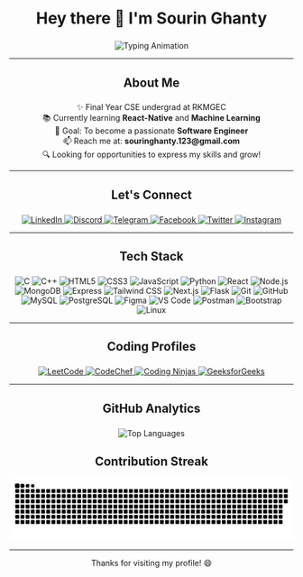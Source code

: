 <h1 align="center">Hey there 👋 I'm Sourin Ghanty</h1>

###

<p align="center">
  <img src="https://readme-typing-svg.demolab.com?font=Fira+Code&size=25&duration=3000&pause=1000&color=00FF00&center=true&vCenter=true&width=500&lines=Full-Stack+Developer+(MERN);React-Native+Enthusiast;Passionate+Coder;Tech+Explorer" alt="Typing Animation" />
</p>

---

<h2 align="center">About Me</h2>

###

<p align="center">
  ✨ Final Year CSE undergrad at RKMGEC<br>
  📚 Currently learning <strong>React-Native</strong> and <strong>Machine Learning</strong><br>
  🎯 Goal: To become a passionate <strong>Software Engineer</strong><br>
  📫 Reach me at: <strong>souringhanty.123@gmail.com</strong><br>
  🔍 Looking for opportunities to express my skills and grow!
</p>

---

<h2 align="center">Let's Connect</h2>

###

<div align="center">
  <a href="https://www.linkedin.com/in/sourin-ghanty/" target="_blank">
    <img src="https://img.shields.io/badge/LinkedIn-0077B5?style=for-the-badge&logo=linkedin&logoColor=white&labelColor=000000" alt="LinkedIn" />
  </a>
  <a href="https://discordapp.com/users/sourin_095" target="_blank">
    <img src="https://img.shields.io/badge/Discord-7289DA?style=for-the-badge&logo=discord&logoColor=white&labelColor=000000" alt="Discord" />
  </a>
  <a href="https://t.me/Sourin095" target="_blank">
    <img src="https://img.shields.io/badge/Telegram-2CA5E0?style=for-the-badge&logo=telegram&logoColor=white&labelColor=000000" alt="Telegram" />
  </a>
  <a href="https://www.facebook.com/sourin.ghanty" target="_blank">
    <img src="https://img.shields.io/badge/Facebook-1877F2?style=for-the-badge&logo=facebook&logoColor=white&labelColor=000000" alt="Facebook" />
  </a>
  <a href="https://x.com/sourin_123" target="_blank">
    <img src="https://img.shields.io/badge/Twitter-1DA1F2?style=for-the-badge&logo=twitter&logoColor=white&labelColor=000000" alt="Twitter" />
  </a>
  <a href="https://www.instagram.com/sourin__ghanty/" target="_blank">
    <img src="https://img.shields.io/badge/Instagram-E4405F?style=for-the-badge&logo=instagram&logoColor=white&labelColor=000000" alt="Instagram" />
  </a>
</div>

---

<h2 align="center">Tech Stack</h2>

###

<div align="center">
  <img src="https://img.shields.io/badge/C-00599C?style=for-the-badge&logo=c&logoColor=white" alt="C" />
  <img src="https://img.shields.io/badge/C%2B%2B-00599C?style=for-the-badge&logo=c%2B%2B&logoColor=white" alt="C++" />
  <img src="https://img.shields.io/badge/HTML5-E34F26?style=for-the-badge&logo=html5&logoColor=white" alt="HTML5" />
  <img src="https://img.shields.io/badge/CSS3-1572B6?style=for-the-badge&logo=css3&logoColor=white" alt="CSS3" />
  <img src="https://img.shields.io/badge/JavaScript-F7DF1E?style=for-the-badge&logo=javascript&logoColor=black" alt="JavaScript" />
  <img src="https://img.shields.io/badge/Python-3776AB?style=for-the-badge&logo=python&logoColor=white" alt="Python" />
  <img src="https://img.shields.io/badge/React-20232A?style=for-the-badge&logo=react&logoColor=61DAFB" alt="React" />
  <img src="https://img.shields.io/badge/Node.js-339933?style=for-the-badge&logo=node.js&logoColor=white" alt="Node.js" />
  <img src="https://img.shields.io/badge/MongoDB-47A248?style=for-the-badge&logo=mongodb&logoColor=white" alt="MongoDB" />
  <img src="https://img.shields.io/badge/Express-000000?style=for-the-badge&logo=express&logoColor=white" alt="Express" />
  <img src="https://img.shields.io/badge/Tailwind_CSS-38B2AC?style=for-the-badge&logo=tailwind-css&logoColor=white" alt="Tailwind CSS" />
  <img src="https://img.shields.io/badge/Next.js-000000?style=for-the-badge&logo=next.js&logoColor=white" alt="Next.js" />
  <img src="https://img.shields.io/badge/Flask-000000?style=for-the-badge&logo=flask&logoColor=white" alt="Flask" />
  <img src="https://img.shields.io/badge/Git-F05032?style=for-the-badge&logo=git&logoColor=white" alt="Git" />
  <img src="https://img.shields.io/badge/GitHub-100000?style=for-the-badge&logo=github&logoColor=white" alt="GitHub" />
  <img src="https://img.shields.io/badge/MySQL-4479A1?style=for-the-badge&logo=mysql&logoColor=white" alt="MySQL" />
  <img src="https://img.shields.io/badge/PostgreSQL-4169E1?style=for-the-badge&logo=postgresql&logoColor=white" alt="PostgreSQL" />
  <img src="https://img.shields.io/badge/Figma-F24E1E?style=for-the-badge&logo=figma&logoColor=white" alt="Figma" />
  <img src="https://img.shields.io/badge/VS_Code-007ACC?style=for-the-badge&logo=visual-studio-code&logoColor=white" alt="VS Code" />
  <img src="https://img.shields.io/badge/Postman-FF6C37?style=for-the-badge&logo=postman&logoColor=white" alt="Postman" />
  <img src="https://img.shields.io/badge/Bootstrap-7952B3?style=for-the-badge&logo=bootstrap&logoColor=white" alt="Bootstrap" />
  <img src="https://img.shields.io/badge/Linux-FCC624?style=for-the-badge&logo=linux&logoColor=black" alt="Linux" />
</div>

---

<h2 align="center">Coding Profiles</h2>

###

<div align="center">
  <a href="https://leetcode.com/u/sourin_1234/">
    <img src="https://img.shields.io/badge/LeetCode-FFA116?style=for-the-badge&logo=leetcode&logoColor=white" alt="LeetCode" />
  </a>
  <a href="https://www.codechef.com/users/sourin_123">
    <img src="https://img.shields.io/badge/CodeChef-5B4638?style=for-the-badge&logo=codechef&logoColor=white" alt="CodeChef" />
  </a>
  <a href="https://www.naukri.com/code360/profile/sourin_123">
    <img src="https://img.shields.io/badge/Coding_Ninjas-DD6620?style=for-the-badge&logo=codingninjas&logoColor=white" alt="Coding Ninjas" />
  </a>
  <a href="https://www.geeksforgeeks.org/user/sourin_123/">
    <img src="https://img.shields.io/badge/GeeksforGeeks-2F8D46?style=for-the-badge&logo=geeksforgeeks&logoColor=white" alt="GeeksforGeeks" />
  </a>
</div>

---

<h2 align="center">GitHub Analytics</h2>

###

<div align="center">
  <img src="https://github-readme-stats.vercel.app/api/top-langs/?username=sourin8590&layout=compact&theme=radical" alt="Top Languages" />
</div>

<h2 align="center">Contribution Streak</h2>

<div align="center">
  <picture>
    <source media="(prefers-color-scheme: dark)" srcset="https://raw.githubusercontent.com/sourin8590/sourin8590/output/github-snake-dark.svg" alt="Snake animation" />
    <source media="(prefers-color-scheme: light)" srcset="https://raw.githubusercontent.com/sourin8590/sourin8590/output/github-snake.svg" />
    <img alt="github-snake" src="https://raw.githubusercontent.com/sourin8590/sourin8590/output/github-snake-dark.svg" />
  </picture>
</div>



---

<p align="center">Thanks for visiting my profile! 😄</p>
